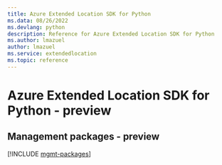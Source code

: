 ```yaml
---
title: Azure Extended Location SDK for Python
ms.data: 08/26/2022
ms.devlang: python
description: Reference for Azure Extended Location SDK for Python
ms.author: lmazuel
author: lmazuel
ms.service: extendedlocation
ms.topic: reference
---
```

# Azure Extended Location SDK for Python - preview

## Management packages - preview
[!INCLUDE [mgmt-packages](extended-location-mgmt-index.md)]